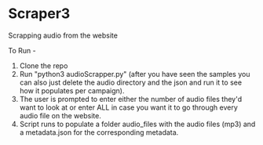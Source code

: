 # Scraper3
Scrapping audio from the website

To Run -

1. Clone the repo
2. Run "python3 audioScrapper.py" (after you have seen the samples you can also just delete the audio directory and the json and run it to see how it populates per campaign).
3. The user is prompted to enter either the number of audio files they'd want to look at or enter ALL in case you want it to go through every audio file on the website.
4. Script runs to populate a folder audio_files with the audio files (mp3) and a metadata.json for the corresponding metadata.

